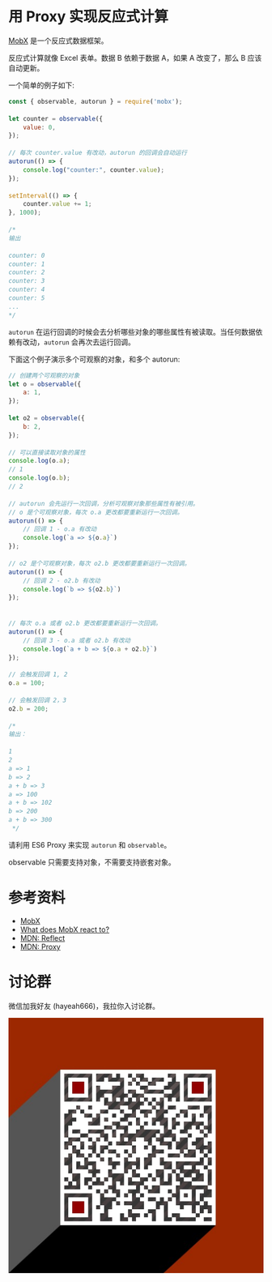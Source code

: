 # 用 Proxy 实现反应式计算

[MobX](https://mobxjs.github.io/mobx/getting-started.html) 是一个反应式数据框架。

反应式计算就像 Excel 表单。数据 B 依赖于数据 A，如果 A 改变了，那么 B 应该自动更新。

一个简单的例子如下:

```js
const { observable, autorun } = require('mobx');

let counter = observable({
	value: 0,
});

// 每次 counter.value 有改动，autorun 的回调会自动运行
autorun(() => {
	console.log("counter:", counter.value);
});

setInterval(() => {
	counter.value += 1;
}, 1000);

/*
输出

counter: 0
counter: 1
counter: 2
counter: 3
counter: 4
counter: 5
...
*/
```

`autorun` 在运行回调的时候会去分析哪些对象的哪些属性有被读取。当任何数据依赖有改动，`autorun` 会再次去运行回调。

下面这个例子演示多个可观察的对象，和多个 autorun:

```js
// 创建两个可观察的对象
let o = observable({
	a: 1,
});

let o2 = observable({
	b: 2,
});

// 可以直接读取对象的属性
console.log(o.a);
// 1
console.log(o.b);
// 2

// autorun 会先运行一次回调，分析可观察对象那些属性有被引用。
// o 是个可观察对象，每次 o.a 更改都要重新运行一次回调。
autorun(() => {
	// 回调 1 - o.a 有改动
	console.log(`a => ${o.a}`)
});

// o2 是个可观察对象，每次 o2.b 更改都要重新运行一次回调。
autorun(() => {
	// 回调 2 - o2.b 有改动
	console.log(`b => ${o2.b}`)
});


// 每次 o.a 或者 o2.b 更改都要重新运行一次回调。
autorun(() => {
	// 回调 3 - o.a 或者 o2.b 有改动
	console.log(`a + b => ${o.a + o2.b}`)
});

// 会触发回调 1, 2
o.a = 100;

// 会触发回调 2，3
o2.b = 200;

/*
输出：

1
2
a => 1
b => 2
a + b => 3
a => 100
a + b => 102
b => 200
a + b => 300
 */
```

请利用 ES6 Proxy 来实现 `autorun` 和 `observable`。

observable 只需要支持对象，不需要支持嵌套对象。

# 参考资料

+ [MobX](https://mobxjs.github.io/mobx/getting-started.html)
+ [What does MobX react to?](http://mobxjs.github.io/mobx/best/react.html)
+ [MDN: Reflect](https://developer.mozilla.org/en-US/docs/Web/JavaScript/Reference/Global_Objects/Reflect)
+ [MDN: Proxy](https://developer.mozilla.org/en-US/docs/Web/JavaScript/Reference/Global_Objects/Proxy)

# 讨论群

微信加我好友 (hayeah666)，我拉你入讨论群。

![hayeah666](../hayeah666.png)
